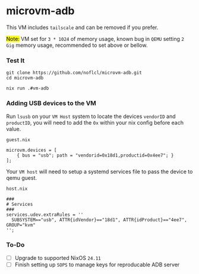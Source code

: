 # microvm-adb

This VM includes `tailscale` and can be removed if you prefer.

<mark>Note:</mark> VM set for `3 * 1024` of memory usage, known bug in `QEMU` setting `2 Gig` memory usage, recommended to set above or bellow.

### Test It

```
git clone https://github.com/noflcl/microvm-adb.git
cd microvm-adb

nix run .#vm-adb
```

### Adding USB devices to the VM

Run `lsusb` on your `VM Host` system to locate the devices `vendorID` and `productID`, you will need to add the `0x` within your nix config before each value.

`guest.nix`
```
microvm.devices = [
    { bus = "usb"; path = "vendorid=0x18d1,productid=0x4ee7"; }
];

```

Your `VM host` will need to setup a systemd services file to pass the device to qemu guest.

`host.nix`

```
###
# Services
###
services.udev.extraRules = ''
  SUBSYSTEM=="usb", ATTR{idVendor}=="18d1", ATTR{idProduct}=="4ee7", GROUP="kvm"
'';
```
### To-Do

  - [ ] Upgrade to supported NixOS `24.11`
  - [ ] Finish setting up `SOPS` to manage keys for reproducable ADB server
